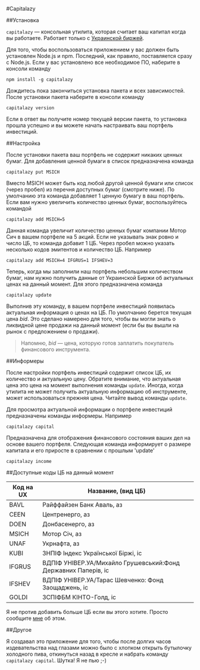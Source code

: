 #Capitalazy

##Установка

`capitalazy` &mdash; консольная утилита, которая считает ваш капитал когда вы работаете. Работает только с [Украинской биржей](http://www.ux.ua/).

Для того, чтобы воспользоваться приложением у вас должен быть установлен Node.js и npm. Последний, как правило, поставляется сразу с Node.js. Если у вас установлено все необходимое ПО, наберите в консоли команду

`npm install -g capitalazy`

Дождитесь пока закончиться установка пакета и всех зависимостей.
После установки пакета наберите в консоли команду

`capitalazy version`

Если в ответ вы получите номер текущей версии пакета, то установка прошла успешно и вы можете начать настраивать ваш портфель инвестиций.

##Настройка

После установки пакета ваш портфель не содержит никаких ценных бумаг. Для добавления ценной бумаги в список предназначена команда

`capitalazy put MSICH`

Вместо MSICH может быть код любой другой ценной бумаги или список (через пробел) из перечня доступных бумаг (смотрите ниже). По умолчанию эта команда добавляет 1 ценную бумагу в ваш портфель. Если вам нужно увеличить количество ценных бумаг, воспользуйтесь командой

`capitalazy add MSICH=5`

Данная команда увеличит количество ценных бумаг компании Мотор Сич в вашем портфеле на 5 акций. Если не указывать знак ровно и число ЦБ, то команда добавит 1 ЦБ. Через пробел можно указать несколько кодов эмитентов и количество ЦБ. Например

`capitalazy add MSICH=4 IFGRUS=1 IFSHEV=3`

Теперь, когда мы заполнили наш портфель небольшим количеством бумаг, нам нужно получить данные от Украинской Биржи об актуальных ценах на данный момент. Для этого предназначена команда

`capitalazy update`

Выполнив эту команду, в вашем портфеле инвестиций появилась актуальная информация о ценах на ЦБ. По умолчанию берется текущая цена *bid*. Это сделано намерено для того, чтобы вы могли знать о ликвидной цене продажи на данный момент (если бы вы вышли на рынок с предложением о продажи).

>Напомню, *bid* &mdash; цена, которую готов заплатить покупатель финансового инструмента.

##Информеры

После настройки портфель инвестиций содержит список ЦБ, их количество и актуальную цену. Обратите внимание, что актуальная цена это цена на момент выполнения команды `update`. Иногда, когда утилита не может получить актуальную информацию об инструменте, может использоваться прежняя цена. Читайте вывод команды `update`.

Для просмотра актуальной информации о портфеле инвестиций предназначены команды информеры. Например

`capitalazy capital`

Предназначена для отображения финансового состояния ваших дел на основе вашего портфеля. Следующая команда информирует о размере капитала и его приросте в сравнении с прошлым 'update'

`capitalazy income`

##Доступные коды ЦБ на данный момент

Код на UX | Название, (вид ЦБ)
--------- | ------------------
BAVL | Райффайзен Банк Аваль, аз
CEEN | Центренерго, аз
DOEN | Донбасенерго, аз
MSICH | Мотор Січ, аз
UNAF | Укрнафта, аз
KUBI | ЗНПІФ Індекс Української Біржі, іс
IFGRUS | ВДПІФ УНІВЕР.УА/Михайло Грушевський:Фонд Державних Паперів, іс
IFSHEV | ВДПІФ УНІВЕР.УА/Тарас Шевченко: Фонд Заощаджень, іс
GOLDI | ЗСПІФБМ КІНТО-Голд, іс

Я не против добавить больше ЦБ если вы этого хотите. Просто сообщите [мне](mailto:andrewvasilen@gmail.com) об этом.

##Другое

Я создавал это приложение для того, чтобы после долгих часов издевательства над глазами можно было с хлопком открыть бутылочку холодного пива, откинуться назад в кресле и набрать команду `capitalazy capital`. Шутка! Я не пью ;-)
